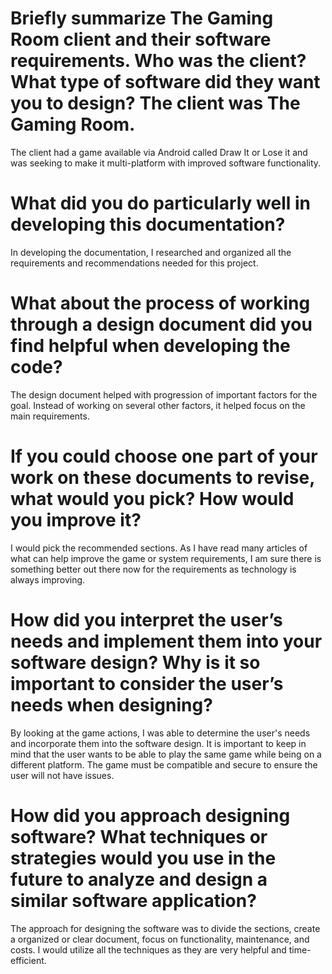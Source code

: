 # Briefly summarize The Gaming Room client and their software requirements. Who was the client? What type of software did they want you to design? The client was The Gaming Room. 
The client had a game available via Android called Draw It or Lose it and was seeking to make it multi-platform with improved software functionality. 
# What did you do particularly well in developing this documentation?
In developing the documentation, I researched and organized all the requirements and recommendations needed for this project.
# What about the process of working through a design document did you find helpful when developing the code?
The design document helped with progression of important factors for the goal. Instead of working on several other factors, it helped focus on the main requirements. 
# If you could choose one part of your work on these documents to revise, what would you pick? How would you improve it?
I would pick the recommended sections. As I have read many articles of what can help improve the game or system requirements, I am sure there is something better out there now for the requirements as technology is always improving.
# How did you interpret the user’s needs and implement them into your software design? Why is it so important to consider the user’s needs when designing?
By looking at the game actions, I was able to determine the user's needs and incorporate them into the software design. It is important to keep in mind that the user wants to be able to play the same game while being on a different platform. The game must be compatible and secure to ensure the user will not have issues.
# How did you approach designing software? What techniques or strategies would you use in the future to analyze and design a similar software application?
The approach for designing the software was to divide the sections, create a organized or clear document, focus on functionality, maintenance, and costs. I would utilize all the techniques as they are very helpful and time-efficient. 
